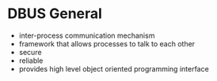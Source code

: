 # DBUS General
- inter-process communication mechanism
- framework that allows processes to talk to each other
- secure
- reliable
- provides high level object oriented programming interface
